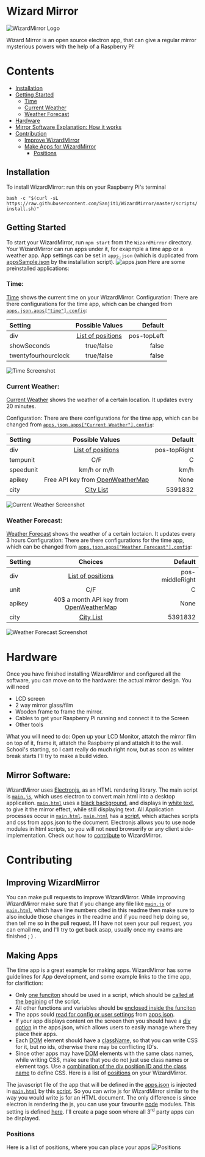# Wizard Mirror
![WizardMirror Logo](img/logo.png)


Wizard Mirror is an open source electron app, that can give a regular mirror mysterious powers with the help of a Raspberry Pi!

# Contents

- [Installation](#installation) 
- [Getting Started](#getting-started)  
	- [Time](#time)
	- [Current Weather](#current-weather)
	- [Weather Forecast](#weather-forecast)
- [Hardware](#hardware)
- [Mirror Software Explanation: How it works](#mirror-software)
- [Contribution](#Contributing)
	- [Improve WizardMirror](#improving-wizardmirror)
	- [Make Apps for WizardMirror](#making-apps)
		- [Positions](#positions)


## Installation

To install WizardMirror: run this on your Raspberry Pi's terminal

`bash -c "$(curl -sL https://raw.githubusercontent.com/Sanjit1/WizardMirror/master/scripts/install.sh)"`

## Getting Started

To start your WizardMirror, run `npm start` from the `WizardMirror` directory. Your WizardMirror can run apps under it, for exapmple a time app or a weather app. App settings can be set in `apps.json` (which is duplicated from [appsSample.json](appsSample.json) by the installation script).
![apps.json](apps.json.png)
Here are some preinstalled applications:

### Time:
[Time](apps/time) shows the current time on your WizardMirror.
Configuration:
There are there configurations for the time app, which can be changed from [`apps.json.apps["time"].config`](appsSample.json#L30):

| Setting| Possible Values| Default|  
| :---        |    :----:   |          ---: |
| div | [List of positions](#positions)| pos-topLeft  |
| showSeconds| true/false | false |
| twentyfourhourclock| true/false | false |

![Time Screenshot](apps/time/timeScreenshot.png)
### Current Weather:
[Current Weather](apps/weather) shows the weather of a certain location. It updates every 20 minutes.

Configuration:
There are there configurations for the time app, which can be changed from [`apps.json.apps["Current Weather"].config`](appsSample.json#L7):

| Setting| Possible Values| Default|  
| :---        |    :----:   |          ---: |
| div | [List of positions](#positions)| pos-topRight  |
| tempunit| C/F | C |
| speedunit| km/h or m/h | km/h |
| apikey| Free API key from [OpenWeatherMap](https://openweathermap.org/api) | None |
| city| [City List](http://bulk.openweathermap.org/sample/city.list.json.gz) | 5391832 |

![Current Weather Screenshot](apps/weather/currentScreenshot.png)
### Weather Forecast:
[Weather Forecast](apps/weather) shows the weather of a certain loctaion. It updates every 3 hours
Configuration:
There are there configurations for the time app, which can be changed from [`apps.json.apps["Weather Forecast"].config`](appsSample.json#L19):

| Setting| Choices | Default|  
| :---        |    :----:   |          ---: |
| div | [List of positions](#positions)| pos-middleRight  |
| unit| C/F | C |
| apikey| 40$ a month API key from [OpenWeatherMap](https://openweathermap.org/api) | None |
| city| [City List](http://bulk.openweathermap.org/sample/city.list.json.gz) | 5391832 |

![Weather Forecast Screenshot](apps/weather/forecastScreenshot.png)
# Hardware
Once you have finished installing WizardMirror and configured all the software, you can move on to the hardware: the actual mirror design. 
You will need 
- LCD screen
- 2 way mirror glass/film
- Wooden frame to frame the mirror.
- Cables to get your Raspberry Pi running and connect it to the Screen
- Other tools

What you will need to do:
Open up your LCD Monitor, attatch the mirror film on top of it, frame it, attatch the Raspberry pi and attatch it to the wall. School's starting, so I cant really do much right now, but as soon as winter break starts I'll try to make a build video.

## Mirror Software:
WizardMirror uses [Electronjs](https://electronjs.org), as an HTML rendering library. The main script is [`main.js`](main.js), which uses electron to convert main.html into a desktop application. [`main.html`](main.html) uses a [black background](main.css#L2), and displays in [white text](main.css#L3), to give it the mirror effect, while still displaying text. All Application processes occur in [`main.html`](main.html). [`main.html`](main.html) has a [script](main.html#L47), which attaches scripts and css from apps.json to the document. Electronjs allows you to use node modules in html scripts, so you will not need browserify or any client side-implementation.
Check out how to [contribute](#contributing) to WizardMirror.


# Contributing 

## Improving WizardMirror
You can make pull requests to improve WizardMirror. While improoving WizardMirror make sure that if you change any file like [`main.js`](main.js) or [`main.html`](main.html), which have line numbers cited in this readme then make sure to also include those changes in the readme and if you need help doing so, then tell me so in the pull request. If I have not seen your pull request, you can email me, and I'll try to get back asap, usually once my exams are finished ; ) . 


## Making Apps
The time app is a great example for making apps. WizardMirror has some guidelines for App development, and some example links to the time app, for clarifiction:
- Only [one funciton](apps/time/time.js#L2) should be used in a script, which should be [called at the begining](apps/time/time.js#L1) of the script. 
- All other functions and variables should be [enclosed inside the funciton](apps/time/time.js#L14)
- The apps sould [read for config or user settings](apps/time/time.js#L4) from [apps.json](appsSample.json#L27).
- If your app displays content on the screen then you should have a [div option](appsSample.json#L31) in the apps.json, which allows users to easily manage where they place their apps.
- Each [DOM](https://developer.mozilla.org/en-US/docs/Web/API/Document_Object_Model/Introduction) element should have a [className](apps/time/time.js#L25), so that you can write CSS for it, but no ids, otherwise there may be conflicting ID's.
- Since other apps may have [DOM](https://developer.mozilla.org/en-US/docs/Web/API/Document_Object_Model/Introduction) elements with the same class names, while writing CSS, make sure that you do not just use class names or element tags. Use a [combination of the div position ID and the class name](apps/time/time.css#L1) to define CSS. Here is a list of [positions](#positions) on your WizardMirror.

The javascript file of the app that will be defined in the [apps.json](appsSample.json#L28) is injected in [`main.html`](mian.html) by this [script](mian.html#L47). So you can write js for WizardMirror similar to the way you would write js for an HTML document. The only difference is since electron is rendering the js, you can use your favourite [node](https://nodejs.org/en/about/) modules. This setting is defined [here](main.js#L16). I'll create a page soon where all 3<sup>rd</sup> party apps can be 
displayed.
### Positions
Here is a list of positions, where you can place your apps
![Positions](positions.png)
